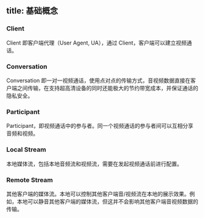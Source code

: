
title: 基础概念
---

### Client

Client 即客户端代理（User Agent, UA），通过 Client，客户端可以建立视频通话。

### Conversation

Conversation 即一对一视频通话，使用点对点的传输方式，音视频数据直接在客户端之间传输，在支持超高清设备的同时还能极大的节约带宽成本，并保证通话的隐私安全。

### Participant

Participant，即视频通话中的参与者。同一个视频通话的参与者间可以互相分享音频和视频。

### Local Stream

本地媒体流，包括本地音频流和视频流，需要在发起视频通话前进行配置。

### Remote Stream

其他客户端的媒体流。本地可以控制其他客户端音/视频流在本地的展示效果。例如，本地可以静音其他客户端的媒体流，但这并不会影响其他客户端音视频数据的传输。
